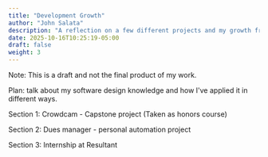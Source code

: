 ```yaml
---
title: "Development Growth"
author: "John Salata"
description: "A reflection on a few different projects and my growth from them"
date: 2025-10-16T10:25:19-05:00
draft: false
weight: 3
---
```


Note: This is a draft and not the final product of my work.

Plan: talk about my software design knowledge and how I've applied it in different ways.

Section 1: Crowdcam - Capstone project (Taken as honors course)

Section 2: Dues manager - personal automation project

Section 3: Internship at Resultant
